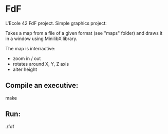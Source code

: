 # FdF
L'Ecole 42 FdF project. Simple graphics project:

  Takes a map from a file of a given format (see "maps" folder) and draws it in a window using MinilibX library.
  
  The map is interractive:
   - zoom in / out
   - rotates around X, Y, Z axis
   - alter height

## Compile an executive:
  make
  
## Run:
 ./fdf <map> 
